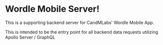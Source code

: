 # Wordle Mobile Server!

This is a supporting backend server for CandMLabs' Wordle Mobile App.

This is intended to be the entry point for all backend data requests utilizing Apollo Server / GraphQL